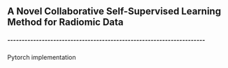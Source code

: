 ## A Novel Collaborative Self-Supervised Learning Method for Radiomic Data
##### ---------------------------------------------------------------------
Pytorch implementation
